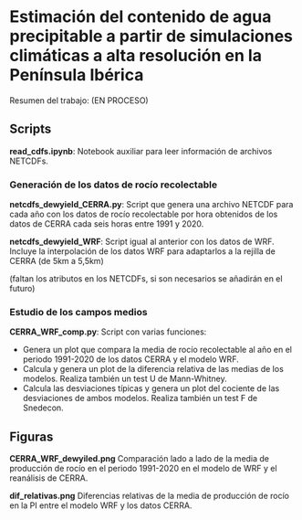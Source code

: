# Estimación del contenido de agua precipitable a partir de simulaciones climáticas a alta resolución en la Península Ibérica
Resumen del trabajo: (EN PROCESO)

## Scripts

**read_cdfs.ipynb**: Notebook auxiliar para leer información de archivos NETCDFs.

### Generación de los datos de rocío recolectable
**netcdfs_dewyield_CERRA.py**: Script que genera una archivo NETCDF para cada año con los datos de rocío recolectable por hora obtenidos de los datos de CERRA cada seis horas entre 1991 y 2020.

**netcdfs_dewyield_WRF**: Script igual al anterior con los datos de WRF. Incluye la interpolación de los datos WRF para adaptarlos a la rejilla de CERRA (de 5km a 5,5km)

(faltan los atributos en los NETCDFs, si son necesarios se añadirán en el futuro)

### Estudio de los campos medios
**CERRA_WRF_comp.py**: Script con varias funciones:
- Genera un plot que compara la media de rocío recolectable al año en el periodo 1991-2020 de los datos CERRA y el modelo WRF.
- Calcula y genera un plot de la diferencia relativa de las medias de los modelos. Realiza también un test U de Mann-Whitney.
- Calcula las desviaciones típicas y genera un plot del cociente de las desviaciones de ambos modelos. Realiza también un test F de Snedecon.

## Figuras
**CERRA_WRF_dewyiled.png** Comparación lado a lado de la media de producción de rocío en el periodo 1991-2020 en el modelo de WRF y el reanálisis de CERRA.

**dif_relativas.png** Diferencias relativas de la media de producción de rocío en la PI entre el modelo WRF y los datos CERRA.